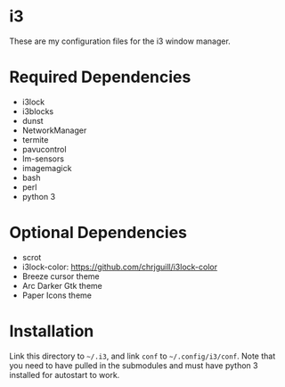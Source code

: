 i3
==

These are my configuration files for the i3 window manager.

# Required Dependencies

- i3lock
- i3blocks
- dunst
- NetworkManager
- termite
- pavucontrol
- lm-sensors
- imagemagick
- bash
- perl
- python 3

# Optional Dependencies

- scrot
- i3lock-color: https://github.com/chrjguill/i3lock-color
- Breeze cursor theme
- Arc Darker Gtk theme
- Paper Icons theme

# Installation
Link this directory to `~/.i3`, and link `conf` to `~/.config/i3/conf`.  Note that you need to have
pulled in the submodules and must have python 3 installed for autostart to work.
